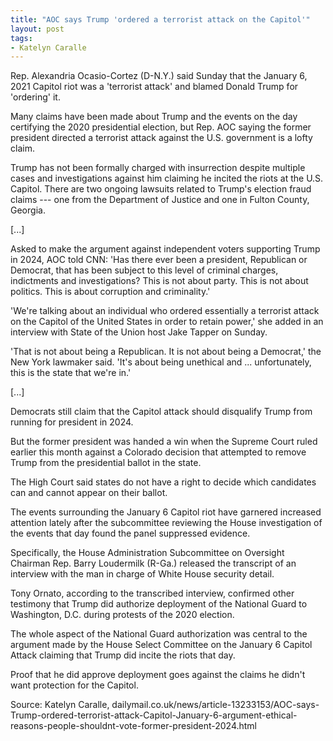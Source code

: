 ```yaml
---
title: "AOC says Trump 'ordered a terrorist attack on the Capitol'"
layout: post
tags:
- Katelyn Caralle
---
```


Rep. Alexandria Ocasio-Cortez (D-N.Y.) said Sunday that the January 6, 2021 Capitol riot was a 'terrorist attack' and blamed Donald Trump for 'ordering' it.

Many claims have been made about Trump and the events on the day certifying the 2020 presidential election, but Rep. AOC saying the former president directed a terrorist attack against the U.S. government is a lofty claim.

Trump has not been formally charged with insurrection despite multiple cases and investigations against him claiming he incited the riots at the U.S. Capitol. There are two ongoing lawsuits related to Trump's election fraud claims --- one from the Department of Justice and one in Fulton County, Georgia.

\[...\]

Asked to make the argument against independent voters supporting Trump in 2024, AOC told CNN: 'Has there ever been a president, Republican or Democrat, that has been subject to this level of criminal charges, indictments and investigations? This is not about party. This is not about politics. This is about corruption and criminality.'

'We're talking about an individual who ordered essentially a terrorist attack on the Capitol of the United States in order to retain power,' she added in an interview with State of the Union host Jake Tapper on Sunday.

'That is not about being a Republican. It is not about being a Democrat,' the New York lawmaker said. 'It's about being unethical and ... unfortunately, this is the state that we're in.'

\[...\]

Democrats still claim that the Capitol attack should disqualify Trump from running for president in 2024.

But the former president was handed a win when the Supreme Court ruled earlier this month against a Colorado decision that attempted to remove Trump from the presidential ballot in the state.

The High Court said states do not have a right to decide which candidates can and cannot appear on their ballot.

The events surrounding the January 6 Capitol riot have garnered increased attention lately after the subcommittee reviewing the House investigation of the events that day found the panel suppressed evidence.

Specifically, the House Administration Subcommittee on Oversight Chairman Rep. Barry Loudermilk (R-Ga.) released the transcript of an interview with the man in charge of White House security detail.

Tony Ornato, according to the transcribed interview, confirmed other testimony that Trump did authorize deployment of the National Guard to Washington, D.C. during protests of the 2020 election.

The whole aspect of the National Guard authorization was central to the argument made by the House Select Committee on the January 6 Capitol Attack claiming that Trump did incite the riots that day.

Proof that he did approve deployment goes against the claims he didn't want protection for the Capitol.

Source: Katelyn Caralle, dailymail.co.uk/news/article-13233153/AOC-says-Trump-ordered-terrorist-attack-Capitol-January-6-argument-ethical-reasons-people-shouldnt-vote-former-president-2024.html
